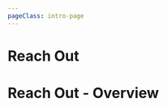 ```yaml
---
pageClass: intro-page
---
```


# Reach Out

<!-- markdownlint-disable-next-line -->
# Reach Out - Overview

